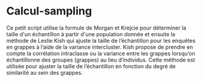 # Calcul-sampling
Ce petit script utilise la formule de Morgan et Krejcie pour déterminer la taille d'un échantillon à partir d'une population donnée et ensuite la méthode de Leslie Kish qui ajuste la taille de l’échantillon pour les enquêtes en grappes à l’aide de la variance intercluster. Kish propose de prendre en compte la corrélation intraclasse ou la variance entre les grappes lorsqu’on échantillonne des groupes (grappes) au lieu d’individus. Cette méthode est utilisée pour ajuster la taille de l’échantillon en fonction du degré de similarité au sein des grappes.

